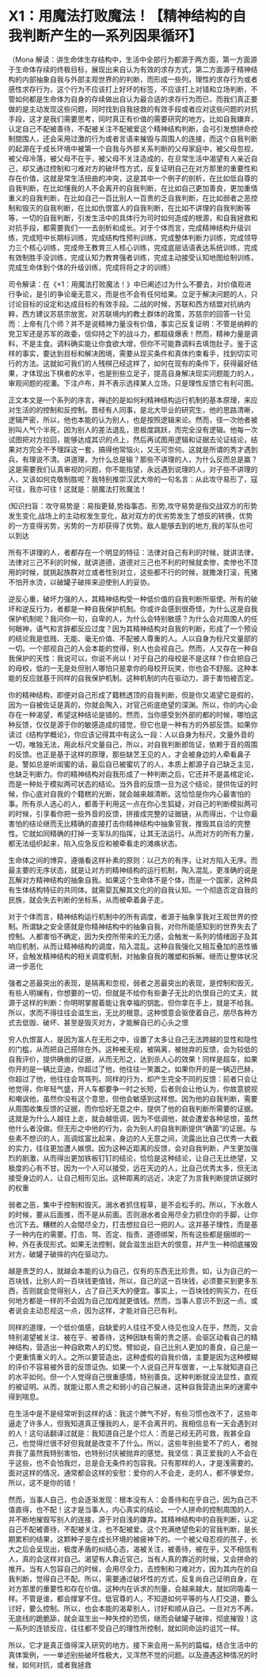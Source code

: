 # X1：用魔法打败魔法！【精神结构的自我判断产生的一系列因果循环】

（Mona 解读：讲生命体生存结构中，生活中全部行为都源于两方面，第一方面源于生命体存续的终极目标，展现出来自认为有效的求存方式，第二方面源于精神结构的内部抽象自我与外部主观世界的的判断，而形成一些列，理性的求存行为或者感性求存行为，这个行为不应该打上好坏的标签，不应该打上对错和立场判断，不管如何都是生命体为自身的存续做出自认为最合适的求存行为而已，而我们真正要做的是主动发现这些问题，同时找到自我拯救的有效手段或者应对这些问题的对抗手段，这才是我们需要思考，同时真正有价值的需要研究的地方。比如自我嫌弃，认定自己不配被善待，不配被关注不配被爱这个精神结构判断，会弓引发想拼命控制間围人，还会采用过激的行为或者言语来摧毁与周围人的连接，而这个自我判断的起源在于成长环境中被第一个自我与外部关系判断的父母家庭中，被父母忽视，被父母冷落，被父母不在乎，被父母不关注造成的，在旦常生活中渴望有人亲近自己，却又通过控制和刁难对方的破坏性方式，反复证明自己在对方那里的重要性和存在价值，这就是常生活扭曲的冲突，这是其中一个例子的剖析，在比如低自尊的自我判断，在比如懂我的人不会离开的自我判断，在比如自己更加善良，更加重情重义的自我判断，在比如自己一百比别人一百贵的乏自我判断，在比如弱者之恶控制和毁灭的自我判断，在比如仇恨富人的自我判断，在比如不讲理的自我判断等等，一切的自我判断，引发生活中的具体行为司时如何造成的根源，和自我拯救和对抗手段，都需要我们一一去剖析和成长。对于个体而言，完成精神结构升级训练，完成短中长期标训练，完成结构性预判训练，完成整体判断力训练，完成领导力三个核心训练，完成帝王教育三人核心训练，完成底层话语表达系统训练，完成有效制胜手没训练，完成认知力教育强者训练，完成主动接受认知地图绘制训练，完成生命体到个体的升级训练，完成将将之才的训练）

司令解读：在《×1：用魔法打败魔法！》中已阐述过为什么不要去，对价值观进行争论，是引的争论毫无意义，而是也不会有任何给果。立足于解决问题的人，只讨论目标的设定和达成目标的有效手段。二战的时候，苏联和西方结盟对抗纳内粹，西方建议苏慈宗放宽，对苏联境内的教土群体的政策，苏慈宗的回答一针见而：上帝有几个师？并不是说精神力量没有价值，事实己反复证明：不管是纳粹的党卫军还是苏军的政委，信仰持之下的战斗力，都超级爆表！然而，精神力量是调料，不是主食。调料确实能让你食欲大增，但你不可能靠调料去填饱肚子。鉴于这样的事实，要达到目标和解决困境，需要从现买条件和真体约束看手，找到切实可行的方法。这就如可我们的人残棋己经这样了，如何在现有的条件下，获得最好结果，才体现出下棋者的水平，也是别些立足子，提高自身解决现实问题能力的人，审观间题的视灡。下注卢布，并不表示选择某人立场，只是理性反馈它有利可图。

正文本文是一个系列的序言，禅述的是如何利精神结构运行机制的基本原理，来应对生活的的控制和反控制。晋经有人同事，是北大毕业的研究生，他的思路清晰，逻辑严密，所以，他也本能的认为别人，也是按照逻辑来论。然而，径一次他者被别叫人气个半死，因为别人的差法退乱，思极度跳跃，而完全没有逻辑。他每一次试图把对方拉回，能够达成其识的点上，然后再试图用逻辑和证据去论证结论，结果对方完全不予理踩这一套，搞得他常恼火，又无可奈何。这就是所谓的秀才遇到兵，有理说不清。讲道理，为什么总是输？那些不讲理的人，为什么反而总是赢？这是需要我们认真审视的问题，你不能指望，永远遇到说理的人，对子些不讲理的人，又该如何克敬制胜呢？我特别推崇汉武大帝的一句名言：从此攻守易形了，寇可往，我亦可往！这就是：朋魔法打败魔法！

(知识扫盲：攻守易势是：易指更替,势指事态、形势,攻守易势是指交战双方的形势发生变化,战场上的主动权发生变化，敌对双方的优劣势发生了想反的转换，优势的一方变得劣势，劣势的一方却获得了优势。敌人能够去到的地方,我的军队也可以到达

所有不讲理的人，者都存在一个明显的特征：法律对自己有利的时候，就讲法律，法律对三己不利的时候，就讲道德，道德对三己也不利的时候就卖惨，卖惨也不顶用的时候，就挑起族群对立或者性别对立，这些都不行的时候，就撒泼打滚，死猪不怕开水烫，以破罐子破摔来迫使别人的妥协。

逆反心重，破坏力强的人，其精神结构受一种低价值的自我判断所驱使。所有的破坏和逆反行为，者都是一种自我保护机制。你或许会感到很奇怪，为什么这是自我保护机制呢？我问你一句，自卑的人，为什么会特别敏感？为什么会对周围人的任何眼神，语气和言辞都反应过度？因为其精神结构对自我的判断，形成了一个预设的结论我是低贱、无能、毫无价值、不配被人尊重的人。人以自身为标尺文量部的一切。一个部视自己的人会本能的觉得，别人也会视自己。然而，人又存在一种自我保护的天性：我说可以，你说不尚以！对于自己的母校是不是这样？你会把自己的母校，低的一无是处但别人哪怕只是拿你的母校开玩笑，你也会不舒服。这种本能的反应就基于同样的自我保护机制。这种机制的内在驱动力，源于害怕被否定。

你的精神结构，即便对自己形成了籍糕透顶的自我判断，但是你又渴望它是假的，因为一自被佐证是真的，你就会陶入，对官己術底绝望的深渊。所以，你的内心会存在一种渴望，希望这种结论是错的。然而，当你感受到外部的都的时候，哪怕这种反馈，仅仅是源于你的敏感造成的错觉，但它也是一种有方的外部反馈。如果你读过《结构学概论》，你应该记得其中有这么一段：人以自身为标尺，文量外音的一切，唯独无法，用此标尺文量自己，所以，对自我判断郎佐证，依赖于音的周围的反馈。也正是基于这样的原理，那些缺艺王见的人，才会被身边的人牵看鼻子是。警如总是听闺蜜的话，最后自已被蜜坑了的人，本质上都源子自己缺乏主见，也缺乏判断力。你的精神结构对自我形成了一种判断之后，它还并不是盖棺定论，而是一种处于模拟两可状态的结论。当外音的反馈一旦为这个结论，提供佐证的时候，你心底对自我的个籍糕的光断，就会越来越清断。这恰恰是你内心最害怕的事。所有杀人选心的人，都善于利用这一点在你心生狐疑，对自己的判断模拟两可的时候，引享看你把一些外音的反馈，拼接成完整的证据链，从而得出，个让你最害怕的结论继而无比精确的直接打击你精神结构中抽象官我，推毁其自洽的完整性。它就如同精确的打掉一支军队的指挥，让其无法运行。从而对方的所有力量，都无法组织起来，陷入应急反应和被牵看走的滩痪状态。

生命体之间的博弈，遵循看这样补素的原则：以己方的有序，让对方陷入无序。而最主要的无序状态，就是让对方的精神结构的运行机制，陶入混乱，更准确的说是瓦解对方精神结构的抽象自我。如果这个生命体不是个体，而是一个国家，这种具有生体结构特征的共同体。就需婴瓦解其文化的的自我认知。一个彻底否定自我的民族，就会失去判断的坐标系，从而被牵着鼻子走。

对于个体而言，精神结构运行机制中的所有调度，者源于抽象享我对王观世界的控制。所谓缺之安全感就是你精神结构中的抽象自我，对你所能感知到的世界失去了控制。人都害怕不确定，因为失控所带来的无力感，会触发一系列的情绪因子及其响应机制，从而让精神结构的调度，陷入混乱。这种自我强化又相互叠加的恶性循环，会触发精神结构的相关调度机制，对抽象自我的雕塑和拆解。继而让整体状况进一步恶化

强者之恶最突出的表现，是隔离和忽视，弱者之恶最突出的表现，是控制和毁灭。有些人明斓有，你想要的一切，但就是不给你有些妻子无比的仇恨自己的丈夫，就源于这样的判断：你明明掌握着能让我幸福的钥匙，但你拿在手上，就是不给我。所以，求而不得往往会滋生出，无比的根意。这种恨意会驱使着自己，朋尽各种方式去低毁、破坏、甚至是毁灭对方，才能解自已的心头之恨

穷人仇恨富人，是因为富人在无形之中，设置了太多让自己无法跨越的显性和隐性的门槛，从而把自己搭除在外。这种被无视，被隔离，被抛弃的反馈，会为较低的自我评价，提供确凿的证据，从而无形之，达到杀人心的效果！同样是超车，如果你开的是一辆比亚迪，你超过了他，他往往一笑置之。如果你开的是一辆迈巴赫，你超过了他，他往往会骂骂列。同样的行为，却产生完全不同的反馈：前者只会让他觉得，你年轻气盛，开人车都要争一时之长短，后者则会让他认为，你故意貌视和嘲讽他，虽然你没有这个意思，但他会敏感到这样想。因为他的自我判断，需要从周围收集反馈的证据，而你恰好无意之中，提供了他的自我判断所需要的证据。这就是为什么人越往上走，就会越低调，因为不低调他，就会遭爱各种惩恨，虽然他什么者没做。但无形之中他的行为，会为别人的自我判断提供“确菌”的证居。与些素不想识的人，高调炫富比起来，身边的人无意之间，流露出比自己优秀一大截的实力，往往更加遭人嫉恨。因为这种近距离的反馈，会对自我判断，产生更加强烈的剧激，从而得出更加铁板钉钉的结论，恰恰是这种结论，让自己无比绝望，又极度的心有不甘。因为一个人可以接受，远在天边的人，比自己优秀太多，但无法接受身边的人，让自己相形见出。这种距离的远近，决定了为言我判断提烘证据时的权重

弱者之恶，集中于控制和毁灭。溺水者抓住程草，是不会松手的。所以，下水救人的时候，要从后面推，而不是从前面。否则溺水者会用尽全力抓住你的手脚，让你也沉下去。糟糕的人会間尽全力，打击想拉自已一把的人。这并基子理性，而是基子一种内在的需要。打击、骂、否定、指责、道德绑架，所有这些都是捆绑的一种，外在表现形式。如果无法控制，就会滋生出巨大的恨意，并产生一种彻底摧毁对方，破罐子破摔的内在驱动力。

越是贵芝的人，就越会本能的认为自己，仅有的东西无比珍贵。如，认为自己的一百块钱，比别人的一百块钱更值钱，所以，自己的这一百块钱，必须要买到更多东西，否则就会觉得别人，占了自己天大的便宜。事实上，一百块钱的购买力，在任何地方都是一样的不会因为自己加戏就更值钱。然而，当事人意识不到这一点。或者说会主动忍视这一点，因为这样，才能对自己已有利。

同样的道理，一个低价值感，自缺爱的人往往不受人待见也没人在乎，然而，又会特别渴望被关注、被在乎、被善待，这种因缺有需的贵之感，会驱区动看自己的精神结构，营造出一种自欧欺人的幻觉。臂如说，自己比别人更加的善良，自己是一个更重情重义的人。之所以要营造出，这种虚假的自我价值，主要是因为这种模糊的评价不容易被外音的反馈证伪。如果一个人说自己开车很害，一上车就知道自己的水平如何。但一个人觉得自己很重感情，特别善良。这种判断就没法显性，直观的被证明。从而，就能让那人贵之和弱小的自己躲进，这种自我营造出来的迷雾中得到喘息。

在生活中是不是经常听到这样的话：我这个脾气不好，有些习惯也改不了，这些年逼走了许多人，但我知道真正懂我的人，是不会离开的。我相信总有一天会遇到对的人！这句话翻译过就是：我知道自己是个烂人：而是己经无药可救，我甚全自己，也觉得烂很不好但我就是改变不了什么。所以，这些年别些爱不了的人，者抛弃我了虽然我特别害怕，也特别讨庆被抛弃的感觉。我坚信：真正爱我的人不会在乎这些，也不会怕我烂，总是会无条件的包容我。只有那样的人，才是浅需要的。面对这样的情况，通常都会这样的安慰：爱你的人不会走，走的人，都不够爱你，所以，这不是你的错！

然而，当事人自己，也会逐渐发现：根本没有人：会善待和在乎自己，因为自己不值直得，也不配！这才是当事人，内心真实的结论。一个人拼命的控制周围的人，并不断地摧毁写别人的连接，源于对自浅的嫌弃。其精神结构中的自我判断，认定自己不配被善待，不配被关注，也不配被爱。这个充满绝望色彩的官我判断，是长期累积的结果，这颗种子是在成长环境的被疲神下的。一个被父母忍视的孩子，长大之后会呈现出，极度矛盾的纠结心态，渴被关注，被善待，被在乎，又不相信有人，真的会这样对自己。渴望有人靠近官己，当有人真的靠近的时候，又会拼命的推开。当有人包容自己的时候，会用尽全力，去控制和刁难对方，因为其内在的自我判断，觉得自己不配。所以，需要通过破坏性的方式，反复尚自己证明自身，在对方那里的重要性和存在价值。这种内在诉求的剂量，会越来越大，就如同吸毒一样。不管是谁，都会撑掌不住。低官尊的人，不知道如何平等的与人打交道，要么讨好，要么控制。所以，也会本能的渴辈别人，讨好和顺从自己。一旦对方不再，无底线的跪脆舔，就会滋生出一种失控的恐慌，继而会破罐子破摔，彻底摧毁！这一系列的连锁反应，往往都不受自己的理性所控制，就如同命运的诅咒一样。

所以，它才是真正值得深入研究的地方。接下来会用一系列的篇幅，结合生活中的真体案例，一一单述别些破坏性极大，又浑然不觉的问题。以及遵遇这种情况的时候，如何对抗，或者我拯救